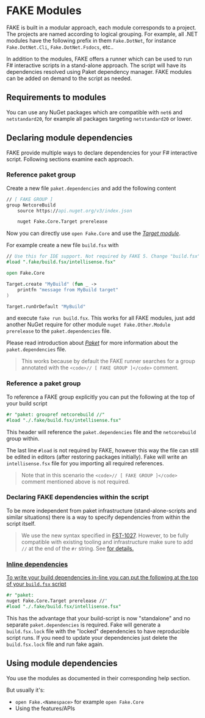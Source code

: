 # FAKE Modules

FAKE is built in a modular approach, each module corresponds to a project. The projects are named according to
logical grouping. For example, all .NET modules have the following prefix in them `Fake.DotNet`, for instance
`Fake.DotNet.Cli`, `Fake.DotNet.Fsdocs`, etc..

In addition to the modules, FAKE offers a runner which can be used to run F# interactive scripts in a stand-alone
approach. The script will have its dependencies resolved using Paket dependency manager. FAKE modules can be added
on demand to the script as needed.

## Requirements to modules

You can use any NuGet packages which are compatible with `net6` and `netstandard20`, for example all packages 
targeting `netstandard20` or lower.
 
## Declaring module dependencies

FAKE provide multiple ways to declare dependencies for your F# interactive script. Following sections examine 
each approach.

### Reference paket group

Create a new file `paket.dependencies` and add the following content

```fsharp
// [ FAKE GROUP ]
group NetcoreBuild
    source https://api.nuget.org/v3/index.json

    nuget Fake.Core.Target prerelease
```

Now you can directly use `open Fake.Core` and use the [*Target module*]({{root}}articles/core-targets.html).

For example create a new file `build.fsx` with

```fsharp
// Use this for IDE support. Not required by FAKE 5. Change "build.fsx" to the name of your script.
#load ".fake/build.fsx/intellisense.fsx"

open Fake.Core

Target.create "MyBuild" (fun _ ->
    printfn "message from MyBuild target"
)

Target.runOrDefault "MyBuild"

```

and execute `fake run build.fsx`. This works for all FAKE modules, just add another NuGet require for other module 
`nuget Fake.Other.Module prerelease` to the `paket.dependencies` file.

Please read introduction about [*Paket*](https://fsprojects.github.io/Paket/) for more information about the `paket.dependencies` file.

 > This works because by default the FAKE runner searches for a group annotated with the `<code>// [ FAKE GROUP ]</code>` comment.

### Reference a paket group

To reference a FAKE group explicitly you can put the following at the top of your build script

```fsharp
#r "paket: groupref netcorebuild //"
#load "./.fake/build.fsx/intellisense.fsx"
```

This header will reference the `paket.dependencies` file and the `netcorebuild` group within.

The last line `#load` is not required by FAKE, however this way the file can still be edited in editors
(after restoring packages initially). Fake will write an `intellisense.fsx` file for you importing all
required references.

> Note that in this scenario the `<code>// [ FAKE GROUP ]</code>` comment mentioned above is not required.

### Declaring FAKE dependencies within the script

To be more independent from paket infrastructure (stand-alone-scripts and similar situations) there is a way to specify 
dependencies from within the script itself.

> We use the new syntax specified in <a href="https://github.com/fsharp/fslang-design/blob/master/tooling/FST-1027-fsi-references.md">FST-1027</a>.
> However, to be fully compatible with existing tooling and infrastructure make sure to add `//` at the end of the `#r` string.
> See <a href="https://github.com/fsharp/FAKE/pull/1770"/> for details.

### Inline dependencies

To write your build dependencies in-line you can put the following at the top of your `build.fsx` script

```fsharp
#r "paket:
nuget Fake.Core.Target prerelease //"
#load "./.fake/build.fsx/intellisense.fsx"
```

This has the advantage that your build-script is now "standalone" and no separate `paket.dependencies` is required.
Fake will generate a `build.fsx.lock` file with the "locked" dependencies to have reproducible script runs.
If you need to update your dependencies just delete the `build.fsx.lock` file and run fake again.

## Using module dependencies

You use the modules as documented in their corresponding help section.

But usually it's:

* `open Fake.<Namespace>` for example `open Fake.Core`
* Using the features/APIs
